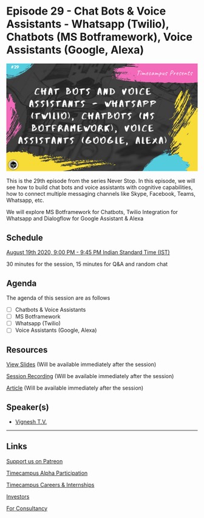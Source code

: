 # Episode 29 - Chat Bots & Voice Assistants - Whatsapp (Twilio), Chatbots (MS Botframework), Voice Assistants (Google, Alexa)

![](29-BotsVoice.png)

This is the 29th episode from the series Never Stop. In this episode, we will see how to build chat bots and voice assistants with cognitive capabilities, how to connect multiple messaging channels like Skype, Facebook, Teams, Whatsapp, etc.

We will explore MS Botframework for Chatbots, Twilio Integration for Whatsapp and Dialogflow for Google Assistant & Alexa

## Schedule

[August 19th 2020, 9:00 PM - 9:45 PM Indian Standard Time (IST)](https://calendar.google.com/event?action=TEMPLATE&tmeid=N2UwdXJvdDdsZDBzcTgzbzBrODEyNThpbmogdGltZWNhbXB1cy5jb21fM2hxNHB0a3MwbGUycm5kMGowMW82MDE0YWdAZw&tmsrc=timecampus.com_3hq4ptks0le2rnd0j01o6014ag%40group.calendar.google.com)

30 minutes for the session, 15 minutes for Q&A and random chat

## Agenda

The agenda of this session are as follows

- [ ] Chatbots & Voice Assistants
- [ ] MS Botframework
- [ ] Whatsapp (Twilio)
- [ ] Voice Assistants (Google, Alexa)

## Resources

[View Slides](#) (Will be available immediately after the session)

[Session Recording](#) (Will be available immediately after the session)

[Article](#) (Will be available immediately after the session)

## Speaker(s)

- [Vignesh T.V.](http://tvvignesh.com/)

------------------------------------------

## Links

[Support us on Patreon](https://www.patreon.com/timecampus)

[Timecampus Alpha Participation](https://docs.google.com/forms/d/1-fHizPhuXqDKqFZ2ns7Ttl00mT13DtjsRbHE5KtpxXs/viewform)

[Timecampus Careers & Internships](https://docs.google.com/forms/d/1jHW-I5yjHl49itwoyM5xxYUao0X1fbnnoxJd78fS5u8/viewform)

[Investors](https://docs.google.com/forms/d/13jkHPdvqoMDNsyzpC8-Dbv0lai8bXOvOLIovey7hfUM/viewform)

[For Consultancy](https://docs.google.com/forms/d/e/1FAIpQLSeCb-Pu7Hcnh7oRvleRka2VW8EVZ6d8cNEccV7jKVmzhE6ilg/viewform)
